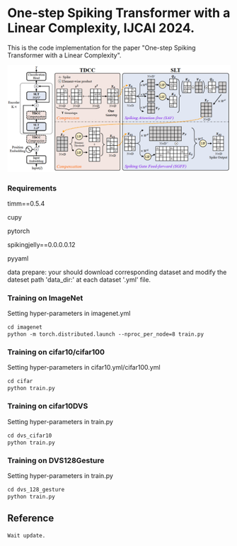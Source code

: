 # One-step Spiking Transformer with a Linear Complexity, IJCAI 2024.

This is the code implementation for the paper "One-step Spiking Transformer with a Linear Complexity".

<p align="center">
<img src="https://github.com/songxt3/songxt3.github.io/blob/main/images/OST_framework.jpg">
</p>

### Requirements
timm==0.5.4

cupy

pytorch

spikingjelly==0.0.0.0.12

pyyaml

data prepare: your should download corresponding dataset and modify the dateset path 'data_dir:' at each dataset '.yml' file.


### Training on ImageNet
Setting hyper-parameters in imagenet.yml

```
cd imagenet
python -m torch.distributed.launch --nproc_per_node=8 train.py
```

### Training on cifar10/cifar100
Setting hyper-parameters in cifar10.yml/cifar100.yml

```
cd cifar
python train.py
```

### Training on cifar10DVS
Setting hyper-parameters in train.py

```
cd dvs_cifar10
python train.py
```

### Training on DVS128Gesture
Setting hyper-parameters in train.py

```
cd dvs_128_gesture
python train.py
```

## Reference
```
Wait update.
```

